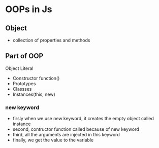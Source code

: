 # OOPs in Js

## Object

- collection of properties and methods

## Part of OOP

Object Literal

- Constructor function()
- Prototypes
- Classses
- Instances(this, new)

### new keyword

- firsly when we use new keyword, it creates the empty object called instance
- second, contructor function called because of new keyword
- third, all the arguments are injected in this keyword
- finally, we get the value to the variable
